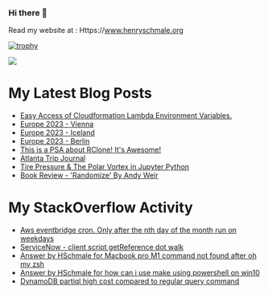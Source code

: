 ### Hi there 👋

Read my website at : Https://www.henryschmale.org

[![trophy](https://github-profile-trophy.vercel.app/?username=hschmale16&theme=onedark&column=3&margin-w=15&margin-h=15)](https://github.com/ryo-ma/github-profile-trophy)

![](https://oosbvkzj53.execute-api.us-east-1.amazonaws.com/hit?url=https://github.com/hschmale16)

# My Latest Blog Posts
<!-- BLOG-POST-LIST:START -->
- [Easy Access of Cloudformation Lambda Environment Variables.](https://www.henryschmale.org/2023/09/11/env-vars-cfn-stack.html)
- [Europe 2023 - Vienna](https://www.henryschmale.org/2023/08/03/vienna.html)
- [Europe 2023 - Iceland](https://www.henryschmale.org/2023/07/05/iceland.html)
- [Europe 2023 - Berlin](https://www.henryschmale.org/2023/06/29/berlin.html)
- [This is a PSA about RClone! It&#39;s Awesome!](https://www.henryschmale.org/2023/04/10/rclone-gdrive-psa.html)
- [Atlanta Trip Journal](https://www.henryschmale.org/2023/03/17/atlanta.html)
- [Tire Pressure &amp; The Polar Vortex in Jupyter Python](https://www.henryschmale.org/2023/02/05/TirePressure.html)
- [Book Review - &#39;Randomize&#39; By Andy Weir](https://www.henryschmale.org/2023/01/27/randomize.html)
<!-- BLOG-POST-LIST:END -->

# My StackOverflow Activity
<!-- STACKOVERFLOW:START -->
- [Aws eventbridge cron. Only after the nth day of the month run on weekdays](https://stackoverflow.com/questions/77404783/aws-eventbridge-cron-only-after-the-nth-day-of-the-month-run-on-weekdays)
- [ServiceNow - client script getReference dot walk](https://stackoverflow.com/questions/77143949/servicenow-client-script-getreference-dot-walk)
- [Answer by HSchmale for Macbook pro M1 command not found after oh my zsh](https://stackoverflow.com/questions/74017859/macbook-pro-m1-command-not-found-after-oh-my-zsh/74017917#74017917)
- [Answer by HSchmale for how can i use make using powershell on win10](https://stackoverflow.com/questions/74016459/how-can-i-use-make-using-powershell-on-win10/74016524#74016524)
- [DynamoDB partiql high cost compared to regular query command](https://stackoverflow.com/questions/72524216/dynamodb-partiql-high-cost-compared-to-regular-query-command)
<!-- STACKOVERFLOW:END -->
